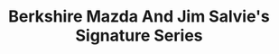 ---
title: "Berkshire Mazda And Jim Salvie's Signature Series"
url: /pittsfield/berkshire-mazda-and-jim-salvies-signature-series/
shop: Autohaus
---